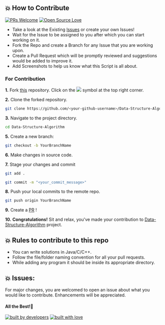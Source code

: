 ## 💥 How to Contribute

[![PRs Welcome](https://img.shields.io/badge/PRs-welcome-brightgreen.svg?style=flat-square)](http://makeapullrequest.com)
[![Open Source Love](https://badges.frapsoft.com/os/v1/open-source.png?v=103)](https://github.com/ellerbrock/open-source-badges/)

- Take a look at the Existing [Issues](https://github.com/aritra-tech/Data-Structure-Algorithm/issues) or create your own Issues!
- Wait for the Issue to be assigned to you after which you can start working on it.
- Fork the Repo and create a Branch for any Issue that you are working upon.
- Create a Pull Request which will be promptly reviewed and suggestions would be added to improve it.
- Add Screenshots to help us know what this Script is all about.

### For Contribution

**1.** Fork [this](https://github.com/aritra-tech/Data-Structure-Algorithm) repository.
Click on the <a href="https://github.com/aritra-tech/Data-Structure-Algorithm"><img src="https://img.icons8.com/ios/24/000000/code-fork.png"></a> symbol at the top right corner.

**2.** Clone the forked repository.

```bash
git clone https://github.com/<your-github-username>/Data-Structure-Algorithm
```

**3.** Navigate to the project directory.

```bash
cd Data-Structure-Algorithm
```

**5.** Create a new branch:

```bash
git checkout -b YourBranchName
```

**6.** Make changes in source code.

**7.** Stage your changes and commit

```bash
git add .
```

```bash
git commit -m "<your_commit_message>"
```

**8.** Push your local commits to the remote repo.

```bash
git push origin YourBranchName
```

**9.** Create a [PR](https://github.com/aritra-tech/Data-Structure-Algorithm/pulls) !

**10.** **Congratulations!** Sit and relax, you've made your contribution to [Data-Structure-Algorithm](https://github.com/aritra-tech/Data-Structure-Algorithm/pulls) project.

## 💥 Rules to contribute to this repo

- You can write solutions in Java/C/C++.
- Follow the file/folder naming convention for all your pull requests.
- While adding any program it should be inside its appropriate directory.

## 💥 Issues:

For major changes, you are welcomed to open an issue about what you would like to contribute. Enhancements will be appreciated.

#### All the Best!🥇

<p align = "center">

<a href="https://github.com/muthuannamalai12"><img src="http://ForTheBadge.com/images/badges/built-by-developers.svg" alt="built by developers"></a>
[![built with love](https://forthebadge.com/images/badges/built-with-love.svg)](https://github.com/aritra-tech/Data-Structure-Algorithm)

</p>
